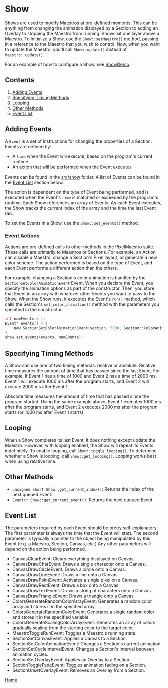 # Show
Shows are used to modify Maestros at pre-defined moments. This can be anything from changing the animation displayed by a Section to adding an Overlay to stopping the Maestro from running.
Shows sit one layer above a Maestro. To initialize a Show, use the `Show::setMaestro()` method, passing in a reference to the Maestro that you wish to control. Now, when you want to update the Maestro, you'll call `Show::update()` instead of `Maestro::update()`.

For an example of how to configure a Show, see [ShowDemo](../gui/demo/showdemo.cpp).

## Contents
1. [Adding Events](#adding-events)
2. [Specifying Timing Methods](#specifying-timing-methods)
3. [Looping](#looping)
4. [Other Methods](#other-methods)
5. [Event List](#event-list)

## Adding Events
A `Event` is a set of instructions for changing the properties of a Section. Events are defined by:
* A `time` when the Event will execute, based on the program's current runtime
* An [action](#event-actions) that will be performed when the Event executes

Events can be found in the [src/show](../src/show) folder. A list of Events can be found in the [Event List](#event-list) section below.

The action is dependent on the type of Event being performed, and is executed when the Event's `time` is matched or exceeded by the program's runtime. Each Show references an array of Events. As each Event executes, the Show tracks the current index of the array and the time the last Event ran.

To set the Events in a Show, use the `Show::set_events()` method.

### Event Actions
Actions are pre-defined calls to other methods in the PixelMaestro suite. These calls are primarily to Maestros or Sections. For example, an Action can disable a Maestro, change a Section's Pixel layout, or generate a new color scheme. The action performed is based on the type of Event, and each Event performs a different action than the others.

For example, changing a Section's color animation is handled by the `SectionSetColorAnimationEvent` Event. When you declare the Event, you specify the animation options as part of the constructor. Then, you store that Event in an array with whatever other Events you want to pass to the Show. When the Show runs, it executes the Event's `run()` method, which calls the Section's `set_color_animation()` method with the parameters you specified in the constructor.

```c++
int numEvents = 1;
Event* events[] = {
	new SectionSetColorAnimationEvent(section, 5000, Section::ColorAnimations::NEXT, false, Section::AnimationOrientations::HORIZONTAL)
}
show.set_events(events, numEvents);
```

## Specifying Timing Methods
A Show can use one of two timing methods: relative or absolute. Relative time measures the amount of time that has passed since the last Event. For example, if Event 1 has a time of 1000 and Event 2 has a time of 2000 ms, Event 1 will execute 1000 ms after the program starts, and Event 2 will execute 2000 ms after Event 1.

Absolute time measures the amount of time that has passed since the program started. Using the same example above, Event 1 executes 1000 ms after the program starts, and Event 2 executes 2000 ms after the program starts (or 1000 ms after Event 1 starts).

## Looping
When a Show completes its last Event, it does nothing except update the Maestro. However, with looping enabled, the Show will repeat its Events indefinitely. To enable looping, call `Show::toggle_looping()`. To determine whether a Show is looping, call `Show::get_looping()`. Looping works best when using relative time.

## Other Methods
* `unsigned short Show::get_current_index()`: Returns the index of the next queued Event.
* `Event\* Show::get_current_event()`: Returns the next queued Event.

## Event List
The parameters required by each Event should be pretty self-explanatory. The first parameter is always the time that the Event will start. The second parameter is typically a pointer to the object being manipulated by this Event (e.g. a Maestro, Section, Canvas, etc.) Any other parameters will depend on the action being performed.
* CanvasClearEvent: Clears everything displayed on Canvas.
* CanvasDrawCharEvent: Draws a single character onto a Canvas.
* CanvasDrawCircleEvent: Draws a circle onto a Canvas.
* CanvasDrawLineEvent: Draws a line onto a Canvas.
* CanvasDrawPointEvent: Activates a single pixel on a Canvas.
* CanvasDrawRectEvent: Draws a box onto a Canvas.
* CanvasDrawTextEvent: Draws a string of characters onto a Canvas.
* CanvasDrawTriangleEvent: Draws a triangle onto a Canvas.
* ColorsGenerateRandomColorArrayEvent: Generates a random color array and stores it in the specified array.
* ColorsGenerateRandomColorEvent: Generates a single random color and stores it in the specified variable.
* ColorsGenerateScalingColorArrayEvent: Generates an array of colors gradually scaling from the starting color to the target color.
* MaestroToggleRunEvent: Toggles a Maestro's running state.
* SectionSetCanvasEvent: Applies a Canvas to a Section.
* SectionSetColorAnimationEvent: Changes a Section's current animation.
* SectionSetCycleIntervalEvent: Changes a Section's interval between animation cycles.
* SectionSetOverlayEvent: Applies an Overlay to a Section.
* SectionToggleFadeEvent: Toggles animation fading on a Section.
* SectionUnsetOverlayEvent: Removes an Overlay from a Section.

[Home](README.md)
